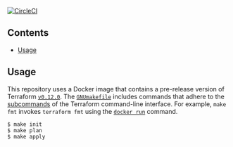 [![CircleCI](https://circleci.com/gh/jasonwalsh/terraform-aws-ecs-task-definition.svg?style=svg)](https://circleci.com/gh/jasonwalsh/terraform-aws-ecs-task-definition)

## Contents

- [Usage](#usage)

## Usage

This repository uses a Docker image that contains a pre-release version of Terraform [`v0.12.0`](https://github.com/hashicorp/terraform/releases/tag/v0.12.0-beta1). The [`GNUmakefile`](GNUmakefile) includes commands that adhere to the [subcommands](https://www.terraform.io/docs/commands/index.html) of the Terraform command-line interface. For example, `make fmt` invokes `terraform fmt` using the [`docker run`](https://docs.docker.com/engine/reference/commandline/run/) command.

    $ make init
    $ make plan
    $ make apply
